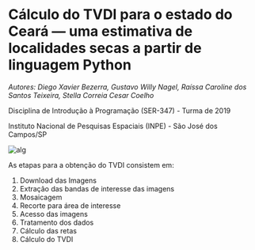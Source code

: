 # **Cálculo do TVDI para o estado do Ceará — uma estimativa de localidades secas a partir de linguagem Python**

*Autores: Diego Xavier Bezerra, Gustavo Willy Nagel, Raíssa Caroline dos Santos Teixeira, Stella Correia Cesar Coelho*

Disciplina de Introdução à Programação (SER-347) - Turma de 2019

Instituto Nacional de Pesquisas Espaciais (INPE) - São José dos Campos/SP

![alg](https://docs.google.com/uc?export=download&id=1x-u197nO0fc5QyZcH0Fr2W9hmWYM7wji)


As etapas para a obtenção do TVDI consistem em:
1.   Download das Imagens
2.   Extração das bandas de interesse das imagens
3.   Mosaicagem
4.   Recorte para área de interesse
5.   Acesso das imagens
6.   Tratamento dos dados
7.   Cálculo das retas
8.   Cálculo do TVDI
